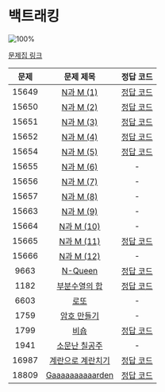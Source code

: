 # 백트래킹

![100%](https://progress-bar.dev/11/?scale=20&title=progress&width=500&color=babaca&suffix=/20)

[문제집 링크](https://www.acmicpc.net/workbook/view/7315)

| 문제 | 문제 제목 | 정답 코드 |
| :--: | :--: | :--: |
| 15649 | [N과 M (1)](https://www.acmicpc.net/problem/15649) | [정답 코드](../0x0C/solutions/15649.cpp) |
| 15650 | [N과 M (2)](https://www.acmicpc.net/problem/15650) | [정답 코드](../0x0C/solutions/15650.cpp) |
| 15651 | [N과 M (3)](https://www.acmicpc.net/problem/15651) | [정답 코드](../0x0C/solutions/15651.cpp) |
| 15652 | [N과 M (4)](https://www.acmicpc.net/problem/15652) | [정답 코드](../0x0C/solutions/15652.cpp) |
| 15654 | [N과 M (5)](https://www.acmicpc.net/problem/15654) | [정답 코드](../0x0C/solutions/15654.cpp) |
| 15655 | [N과 M (6)](https://www.acmicpc.net/problem/15655) | - |
| 15656 | [N과 M (7)](https://www.acmicpc.net/problem/15656) | - |
| 15657 | [N과 M (8)](https://www.acmicpc.net/problem/15657) | - |
| 15663 | [N과 M (9)](https://www.acmicpc.net/problem/15663) | - |
| 15664 | [N과 M (10)](https://www.acmicpc.net/problem/15664) | - |
| 15665 | [N과 M (11)](https://www.acmicpc.net/problem/15665) | [정답 코드](../0x0C/solutions/15665.cpp) |
| 15666 | [N과 M (12)](https://www.acmicpc.net/problem/15666) | - |
| 9663 | [N-Queen](https://www.acmicpc.net/problem/9663) | [정답 코드](../0x0C/solutions/9663.cpp) |
| 1182 | [부분수열의 합](https://www.acmicpc.net/problem/1182) | [정답 코드](../0x0C/solutions/1182.cpp) |
| 6603 | [로또](https://www.acmicpc.net/problem/6603) | - |
| 1759 | [암호 만들기](https://www.acmicpc.net/problem/1759) | - |
| 1799 | [비숍](https://www.acmicpc.net/problem/1799) | [정답 코드](../0x0C/solutions/1799.cpp) |
| 1941 | [소문난 칠공주](https://www.acmicpc.net/problem/1941) | - |
| 16987 | [계란으로 계란치기](https://www.acmicpc.net/problem/16987) | [정답 코드](../0x0C/solutions/16987.cpp) |
| 18809 | [Gaaaaaaaaaarden](https://www.acmicpc.net/problem/18809) | [정답 코드](../0x0C/solutions/18809.cpp) |
